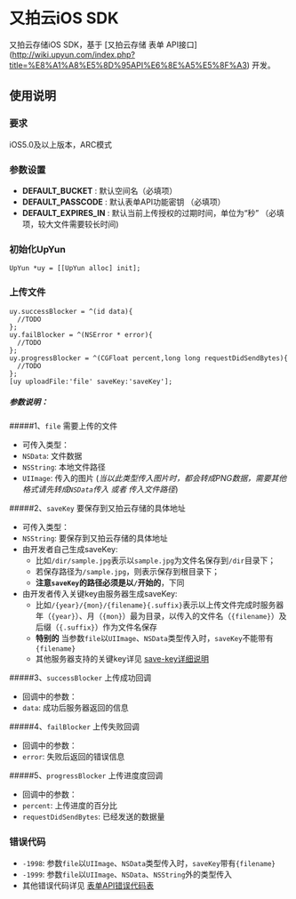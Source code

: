 # 又拍云iOS SDK

又拍云存储iOS SDK，基于 [又拍云存储 表单 API接口] (http://wiki.upyun.com/index.php?title=%E8%A1%A8%E5%8D%95API%E6%8E%A5%E5%8F%A3) 开发。
## 使用说明
### 要求
iOS5.0及以上版本，ARC模式
### 参数设置
* **DEFAULT_BUCKET** : 默认空间名（必填项）
* **DEFAULT_PASSCODE** : 默认表单API功能密钥 （必填项）
* **DEFAULT_EXPIRES_IN** : 默认当前上传授权的过期时间，单位为“秒” （必填项，较大文件需要较长时间)

### 初始化UpYun
````
UpYun *uy = [[UpYun alloc] init];
````

### 上传文件
````
uy.successBlocker = ^(id data){
  //TODO
};
uy.failBlocker = ^(NSError * error){
  //TODO
};
uy.progressBlocker = ^(CGFloat percent,long long requestDidSendBytes){
  //TODO
};
[uy uploadFile:'file' saveKey:'saveKey'];
````
##### 参数说明：

#####1、`file` 需要上传的文件
* 可传入类型：
 * `NSData`:   文件数据
 * `NSString`: 本地文件路径
 * `UIImage`:  传入的图片 (*当以此类型传入图片时，都会转成PNG数据，需要其他格式请先转成`NSData`传入 或者 传入文件路径*)

#####2、`saveKey` 要保存到又拍云存储的具体地址
* 可传入类型：
 * `NSString`: 要保存到又拍云存储的具体地址
* 由开发者自己生成saveKey:
  * 比如`/dir/sample.jpg`表示以`sample.jpg`为文件名保存到`/dir`目录下；
  * 若保存路径为`/sample.jpg`，则表示保存到根目录下；
  * **注意`saveKey`的路径必须是以`/`开始的**，下同
* 由开发者传入关键key由服务器生成saveKey:
  * 比如`/{year}/{mon}/{filename}{.suffix}`表示以上传文件完成时服务器年（`{year}`）、月（`{mon}`）最为目录，以传入的文件名（`{filename}`）及后缀（`{.suffix}`）作为文件名保存
  * **特别的** 当参数`file`以`UIImage`、`NSData`类型传入时，`saveKey`不能带有`{filename}`
  * 其他服务器支持的关键key详见 [save-key详细说明](http://wiki.upyun.com/index.php?title=%E8%A1%A8%E5%8D%95API%E6%8E%A5%E5%8F%A3#.E6.B3.A81.EF.BC.9Asave-key.E8.AF.A6.E7.BB.86.E8.AF.B4.E6.98.8E) 

#####3、`successBlocker` 上传成功回调
* 回调中的参数：
 * `data`: 成功后服务器返回的信息

#####4、`failBlocker` 上传失败回调
* 回调中的参数：
 * `error`: 失败后返回的错误信息


#####5、`progressBlocker` 上传进度度回调
* 回调中的参数：
 * `percent`: 上传进度的百分比
 * `requestDidSendBytes`: 已经发送的数据量

### 错误代码
* `-1998`: 参数`file`以`UIImage`、`NSData`类型传入时，`saveKey`带有`{filename}`
* `-1999`: 参数`file`以`UIImage`、`NSData`、`NSString`外的类型传入
* 其他错误代码详见 [表单API错误代码表](http://wiki.upyun.com/index.php?title=%E8%A1%A8%E5%8D%95API%E6%8E%A5%E5%8F%A3#.E8.A1.A8.E5.8D.95API.E9.94.99.E8.AF.AF.E4.BB.A3.E7.A0.81.E8.A1.A8) 
